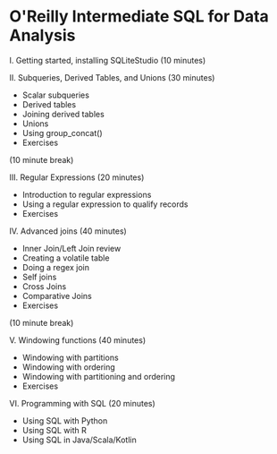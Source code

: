 
# O'Reilly Intermediate SQL for Data Analysis

I. Getting started, installing SQLiteStudio (10 minutes)

II. Subqueries, Derived Tables, and Unions (30 minutes)
  * Scalar subqueries
  * Derived tables
  * Joining derived tables
  * Unions
  * Using group_concat()
  * Exercises

  (10 minute break)

III. Regular Expressions (20 minutes)
  * Introduction to regular expressions
  * Using a regular expression to qualify records
  * Exercises

IV. Advanced joins (40 minutes)
  * Inner Join/Left Join review
  * Creating a volatile table
  * Doing a regex join
  * Self joins
  * Cross Joins
  * Comparative Joins
  * Exercises

(10 minute break)

V. Windowing functions (40 minutes)
  * Windowing with partitions
  * Windowing with ordering
  * Windowing with partitioning and ordering
  * Exercises

VI. Programming with SQL (20 minutes)
  - Using SQL with Python
  - Using SQL with R
  - Using SQL in Java/Scala/Kotlin
